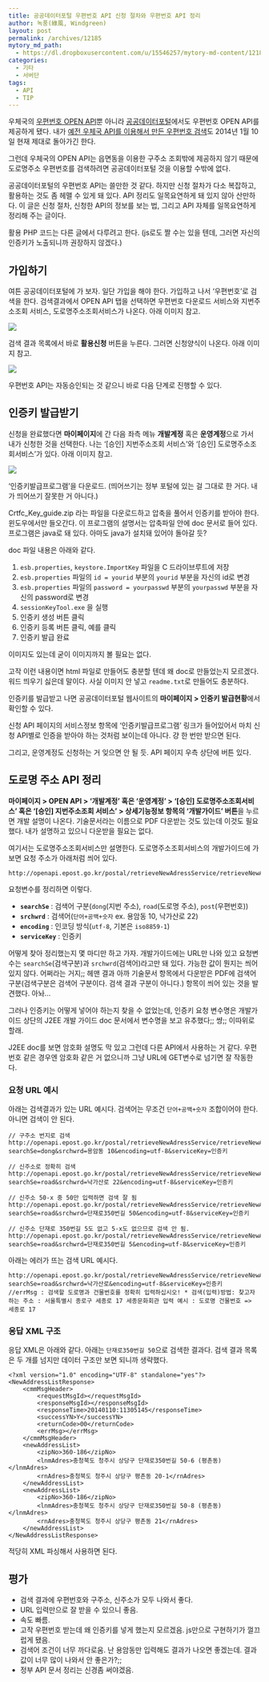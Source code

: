 ```yaml
---
title: 공공데이터포털 우편번호 API 신청 절차와 우편번호 API 정리
author: 녹풍(綠風, Windgreen)
layout: post
permalink: /archives/12185
mytory_md_path:
  - https://dl.dropboxusercontent.com/u/15546257/mytory-md-content/12185-postcode.md
categories:
  - 기타
  - 서버단
tags:
  - API
  - TIP
---
```

우체국의 [우편번호 OPEN API][1]뿐 아니라 [공공데이터포털][2]에서도 우편번호 OPEN API를 제공하게 됐다. 내가 [예전 우체국 API를 이용해서 만든 우편번호 검색][3]도 2014년 1월 10일 현재 제대로 돌아가긴 한다.

그런데 우체국의 OPEN API는 읍면동을 이용한 구주소 조회밖에 제공하지 않기 때문에 도로명주소 우편번호를 검색하려면 공공데이터포털 것을 이용할 수밖에 없다.

공공데이터포털의 우편번호 API는 쓸만한 것 같다. 하지만 신청 절차가 다소 복잡하고, 활용하는 것도 좀 헤맬 수 있게 돼 있다. API 정리도 일목요연하게 돼 있지 않아 산만하다. 이 글은 신청 절차, 신청한 API의 정보를 보는 법, 그리고 API 자체를 일목요연하게 정리해 주는 글이다.

활용 PHP 코드는 다른 글에서 다루려고 한다. (js로도 짤 수는 있을 텐데, 그러면 자신의 인증키가 노출되니까 권장하지 않겠다.)

## 가입하기

여튼 공공데이터포털에 가 보자. 일단 가입을 해야 한다. 가입하고 나서 &#8216;우편번호&#8217;로 검색을 한다. 검색결과에서 OPEN API 탭을 선택하면 우편번호 다운로드 서비스와 지번주소조회 서비스, 도로명주소조회서비스가 나온다. 아래 이미지 참고.

![][4]

검색 결과 목록에서 바로 **활용신청** 버튼을 누른다. 그러면 신청양식이 나온다. 아래 이미지 참고.

![][5]

우편번호 API는 자동승인되는 것 같으니 바로 다음 단계로 진행할 수 있다.

## 인증키 발급받기

신청을 완료했다면 **마이페이지**에 간 다음 좌측 메뉴 **개발계정** 혹은 **운영계정**으로 가서 내가 신청한 것을 선택한다. 나는 &#8216;[승인] 지번주소조회 서비스&#8217;와 &#8216;[승인] 도로명주소조회서비스&#8217;가 있다. 아래 이미지 참고.

![][6]

&#8216;인증키발급프로그램&#8217;을 다운로드. (띄어쓰기는 정부 포털에 있는 걸 그대로 한 거다. 내가 띄어쓰기 잘못한 거 아니다.)

Crtfc\_Key\_guide.zip 라는 파일을 다운로드하고 압축을 풀어서 인증키를 받아야 한다. 윈도우에서만 들오간다. 이 프로그램의 설명서는 압축파일 안에 doc 문서로 들어 있다. 프로그램은 java로 돼 있다. 아마도 java가 설치돼 있어야 돌아갈 듯?

doc 파일 내용은 아래와 같다.

1.  `esb.properties`, `keystore.ImportKey` 파일을 C 드라이브루트에 저장
2.  `esb.properties` 파일의 `id = yourid` 부분의 `yourid` 부분을 자신의 id로 변경
3.  `esb.properties` 파일의 `password = yourpasswd` 부분의 `yourpasswd` 부분을 자신의 password로 변경
4.  `sessionKeyTool.exe` 을 실행
5.  인증키 생성 버튼 클릭
6.  인증키 등록 버튼 클릭, 예를 클릭
7.  인증키 발급 완료

이미지도 있는데 굳이 이미지까지 볼 필요는 없다.

고작 이런 내용이면 html 파일로 만들어도 충분할 텐데 왜 doc로 만들었는지 모르겠다. 워드 띄우기 싫은데 말이다. 사실 이미지 안 넣고 `readme.txt`로 만들어도 충분하다.

인증키를 발급받고 나면 공공데이터포털 웹사이트의 **마이페이지 > 인증키 발급현황**에서 확인할 수 있다.

신청 API 페이지의 서비스정보 항목에 &#8216;인증키발급프로그램&#8217; 링크가 들어있어서 마치 신청 API별로 인증을 받아야 하는 것처럼 보이는데 아니다. 걍 한 번만 받으면 된다.

그리고, 운영계정도 신청하는 거 잊으면 안 될 듯. API 페이지 우측 상단에 버튼 있다.

## 도로명 주소 API 정리

**마이페이지 > OPEN API > &#8216;개발계정&#8217; 혹은 &#8216;운영계정&#8217; > &#8216;[승인] 도로명주소조회서비스&#8217; 혹은 &#8216;[승인] 지번주소조회 서비스&#8217; > 상세기능정보 항목의 &#8216;개발가이드&#8217; 버튼**을 누르면 개발 설명이 나온다. 기술문서라는 이름으로 PDF 다운받는 것도 있는데 이것도 필요했다. 내가 설명하고 있으니 다운받을 필요는 없다.

여기서는 도로명주소조회서비스만 설명한다. 도로명주소조회서비스의 개발가이드에 가 보면 요청 주소가 아래처럼 씌어 있다.

    http://openapi.epost.go.kr/postal/retrieveNewAdressService/retrieveNewAdressService/getNewAddressList
    

요청변수를 정리하면 이렇다.

*   **`searchSe`** : 검색어 구분(`dong`(지번 주소), `road`(도로명 주소), `post`(우편번호))
*   **`srchwrd`** : 검색어(`단어+공백+숫자` ex. 용암동 10, 낙가산로 22)
*   **`encoding`** : 인코딩 방식(`utf-8`, 기본은 `iso8859-1`)
*   **`serviceKey`** : 인증키

어떻게 찾아 정리했는지 몇 마디만 하고 가자. 개발가이드에는 URL만 나와 있고 요청변수는 `searchSe`(검색구분)과 `srchwrd`(검색어)라고만 돼 있다. 가능한 값이 뭔지는 씌어 있지 않다. 어쩌라는 거지;; 헤맨 결과 아까 기술문서 항목에서 다운받은 PDF에 검색어 구분(검색구분은 검색어 구분이다. 검색 결과 구분이 아니다.) 항목이 씌어 있는 것을 발견했다. 아놔&#8230;

그러나 인증키는 어떻게 넣어야 하는지 찾을 수 없었는데, 인증키 요청 변수명은 개발가이드 상단의 J2EE 개발 가이드 doc 문서에서 변수명을 보고 유추했다;; 썅;; 이따위로 할래.

J2EE doc를 보면 암호화 설명도 막 있고 그런데 다른 API에서 사용하는 거 같다. 우편번호 같은 경우엔 암호화 같은 거 없으니까 그냥 URL에 GET변수로 넘기면 잘 작동한다.

### 요청 URL 예시

아래는 검색결과가 있는 URL 예시다. 검색어는 무조건 `단어+공백+숫자` 조합이어야 한다. 아니면 검색이 안 된다.

    // 구주소 번지로 검색
    http://openapi.epost.go.kr/postal/retrieveNewAdressService/retrieveNewAdressService/getNewAddressList?searchSe=dong&srchwrd=용암동 10&encoding=utf-8&serviceKey=인증키
    
    // 신주소로 정확히 검색
    http://openapi.epost.go.kr/postal/retrieveNewAdressService/retrieveNewAdressService/getNewAddressList?searchSe=road&srchwrd=낙가산로 22&encoding=utf-8&serviceKey=인증키
    
    // 신주소 50-x 중 50만 입력하면 검색 잘 됨
    http://openapi.epost.go.kr/postal/retrieveNewAdressService/retrieveNewAdressService/getNewAddressList?searchSe=road&srchwrd=단재로350번길 50&encoding=utf-8&serviceKey=인증키
    
    // 신주소 단재로 350번길 5도 없고 5-x도 없으므로 검색 안 됨.
    http://openapi.epost.go.kr/postal/retrieveNewAdressService/retrieveNewAdressService/getNewAddressList?searchSe=road&srchwrd=단재로350번길 5&encoding=utf-8&serviceKey=인증키
    

아래는 에러가 뜨는 검색 URL 예시다.

    http://openapi.epost.go.kr/postal/retrieveNewAdressService/retrieveNewAdressService/getNewAddressList?searchSe=road&srchwrd=낙가산로&encoding=utf-8&serviceKey=인증키
    //errMsg : 검색할 도로명과 건물번호를 정확히 입력하십시오! * 검색(입력)방법: 찾고자 하는 주소 : 서울특별시 종로구 세종로 17 세종문화회관 입력 예시 : 도로명 건물번호 => 세종로 17
    

### 응답 XML 구조

응답 XML은 아래와 같다. 아래는 `단재로350번길 50`으로 검색한 결과다. 검색 결과 목록은 두 개를 넘지만 데이터 구조만 보면 되니까 생략했다.

    <?xml version="1.0" encoding="UTF-8" standalone="yes"?>
    <NewAddressListResponse>
        <cmmMsgHeader>
            <requestMsgId></requestMsgId>
            <responseMsgId></responseMsgId>
            <responseTime>20140110:11305145</responseTime>
            <successYN>Y</successYN>
            <returnCode>00</returnCode>
            <errMsg></errMsg>
        </cmmMsgHeader>
        <newAddressList>
            <zipNo>360-186</zipNo>
            <lnmAdres>충청북도 청주시 상당구 단재로350번길 50-6 (평촌동)</lnmAdres>
            <rnAdres>충청북도 청주시 상당구 평촌동 20-1</rnAdres>
        </newAddressList>
        <newAddressList>
            <zipNo>360-186</zipNo>
            <lnmAdres>충청북도 청주시 상당구 단재로350번길 50-8 (평촌동)</lnmAdres>
            <rnAdres>충청북도 청주시 상당구 평촌동 21</rnAdres>
        </newAddressList>
    </NewAddressListResponse>
    

적당히 XML 파싱해서 사용하면 된다.

## 평가

*   검색 결과에 우편번호와 구주소, 신주소가 모두 나와서 좋다. 
*   URL 입력만으로 잘 받을 수 있으니 좋음.
*   속도 빠름.
*   고작 우편번호 받는데 왜 인증키를 넣게 했는지 모르겠음. js만으로 구현하기가 껄끄럽게 됐음.
*   검색어 조건이 너무 까다로움. 난 용암동만 입력해도 결과가 나오면 좋겠는데. 결과값이 너무 많이 나와서 안 좋은가?;;
*   정부 API 문서 정리는 신경좀 써야겠음.

 [1]: http://biz.epost.go.kr/customCenter/custom/custom_10.jsp?subGubun=sub_3&subGubun_1=cum_18&gubun=m07
 [2]: https://www.data.go.kr/
 [3]: http://mytory.net/archives/1284
 [4]: /uploads/legacy/postcode/postcode1.png
 [5]: /uploads/legacy/postcode/postcode2.png
 [6]: /uploads/legacy/postcode/postcode3.png